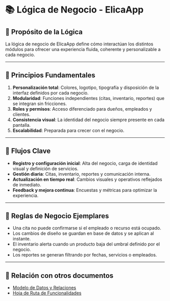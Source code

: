 # 📚 Lógica de Negocio - ElicaApp

## 🎯 Propósito de la Lógica
La lógica de negocio de ElicaApp define cómo interactúan los distintos módulos para ofrecer una experiencia fluida, coherente y personalizable a cada negocio.

---

## 🧩 Principios Fundamentales
1. **Personalización total**: Colores, logotipo, tipografía y disposición de la interfaz definidos por cada negocio.
2. **Modularidad**: Funciones independientes (citas, inventario, reportes) que se integran sin fricciones.
3. **Roles y permisos**: Acceso diferenciado para dueños, empleados y clientes.
4. **Consistencia visual**: La identidad del negocio siempre presente en cada pantalla.
5. **Escalabilidad**: Preparada para crecer con el negocio.

---

## 🔄 Flujos Clave
- **Registro y configuración inicial**: Alta del negocio, carga de identidad visual y definición de servicios.
- **Gestión diaria**: Citas, inventario, reportes y comunicación interna.
- **Actualización en tiempo real**: Cambios visuales y operativos reflejados de inmediato.
- **Feedback y mejora continua**: Encuestas y métricas para optimizar la experiencia.

---

## 📌 Reglas de Negocio Ejemplares
- Una cita no puede confirmarse si el empleado o recurso está ocupado.
- Los cambios de diseño se guardan en base de datos y se aplican al instante.
- El inventario alerta cuando un producto baja del umbral definido por el negocio.
- Los reportes se generan filtrando por fechas, servicios o empleados.

---

## 📂 Relación con otros documentos
- [Modelo de Datos y Relaciones](docs/MODELO_DATOS.md)
- [Hoja de Ruta de Funcionalidades](docs/ROADMAP.md)
